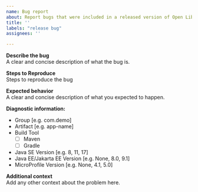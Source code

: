 ```yaml
---
name: Bug report
about: Report bugs that were included in a released version of Open Liberty
title: ''
labels: "release bug"
assignees: ''

---
```


**Describe the bug**  
A clear and concise description of what the bug is. 

**Steps to Reproduce**  
Steps to reproduce the bug

**Expected behavior**  
A clear and concise description of what you expected to happen.

**Diagnostic information:**
 - Group [e.g. com.demo]
 - Artifact [e.g. app-name]
  - Build Tool
    - [ ] Maven
    - [ ] Gradle
 - Java SE Version [e.g. 8, 11, 17]
 - Java EE/Jakarta EE Version [e.g. None, 8.0, 9.1]
 - MicroProfile Version [e.g. None, 4.1, 5.0]

**Additional context**  
Add any other context about the problem here.
